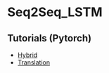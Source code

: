 # Seq2Seq_LSTM
 
## Tutorials (Pytorch)

* [Hybrid](https://pytorch.org/tutorials/beginner/deploy_seq2seq_hybrid_frontend_tutorial.html)
* [Translation](https://pytorch.org/tutorials/intermediate/seq2seq_translation_tutorial.html)